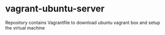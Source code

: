 # vagrant-ubuntu-server
Repository contains Vagrantfile to download ubuntu vagrant box and setup the virtual machine
